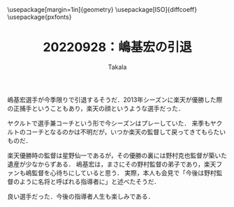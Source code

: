﻿---
title: 20220928：嶋基宏の引退
yesterday: 20220927
tomorrow: 20220929
days: 6
author: Takala
header-includes:
  - \usepackage[margin=1in]{geometry}
  - \usepackage[ISO]{diffcoeff}
  - \usepackage{pxfonts}
---


嶋基宏選手が今季限りで引退するそうだ．2013年シーズンに楽天が優勝した際の正捕手ということもあり，楽天の顔というような選手だった．


ヤクルトで選手兼コーチという形で今シーズンはプレーしていた．
来季もヤクルトのコーチとなるのかは不明だが，いつか楽天の監督して戻ってきてもらたいものだ．


楽天優勝時の監督は星野仙一であるが，その優勝の裏には野村克也監督が築いた遺産が少なからずある．
嶋基宏は，まさにその野村監督の弟子であり，楽天ファンも嶋監督を心待ちにしていると思う．
実際，本人も会見で「今後は野村監督のように名将と呼ばれる指導者に」と述べたそうだ．


良い選手だった．今後の指導者人生も楽しみである．


